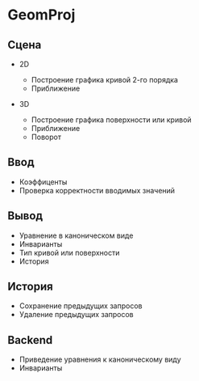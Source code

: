 # GeomProj


## Сцена

+ 2D
  + Построение графика кривой 2-го порядка
  + Приближение

+ 3D
  + Построение графика поверхности или кривой
  + Приближение 
  + Поворот 

## Ввод

+ Коэффиценты 
+ Проверка корректности вводимых значений 

## Вывод

+ Уравнение в каноническом виде
+ Инварианты
+ Тип кривой или поверхности
+ История

## История

+ Сохранение предыдущих запросов
+ Удаление предыдущих запросов

## Backend

+ Приведение уравнения к каноническому виду
+ Инварианты
